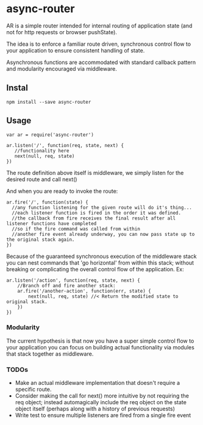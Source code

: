 # async-router

AR is a simple router intended for internal routing of application state (and not for http requests or browser pushState). 

The idea is to enforce a familiar route driven, synchronous control flow to your application to ensure consistent handling of state.  

Asynchronous functions are accommodated with standard callback pattern and modularity encouraged via middleware. 

## Instal
```
npm install --save async-router
```

## Usage
```
var ar = require('async-router')

ar.listen('/', function(req, state, next) {
   //functionality here
   next(null, req, state)
})
```

The route definition above itself is middleware, we simply listen for the desired route and call next() 

And when you are ready to invoke the route: 

```
ar.fire('/', function(state) {
  //any function listening for the given route will do it's thing...
  //each listener function is fired in the order it was defined.
  //the callback from fire receives the final result after all listener functions have completed
  //so if the fire command was called from within
  //another fire event already underway, you can now pass state up to the original stack again.  
})
```

Because of the guaranteed synchronous execution of the middleware stack you can nest commands that 'go horizontal' from within this stack; without breaking or complicating the overall control flow of the application. Ex: 

```
ar.listen('/action', function(req, state, next) {
    //Branch off and fire another stack: 
    ar.fire('/another-action', function(err, state) { 
        next(null, req, state) //< Return the modified state to original stack.
    })
})
```


###  Modularity

The current hypothesis is that now you have a super simple control flow to your application you can focus on building actual functionality via modules that stack together as middleware. 


### TODOs
- Make an actual middleware implementation that doesn't require a specific route. 
- Consider making the call for next() more intuitive by not requiring the req object; instead automagically include the req object on the state object itself (perhaps along with a history of previous requests)
- Write test to ensure multiple listeners are fired from a single fire event

